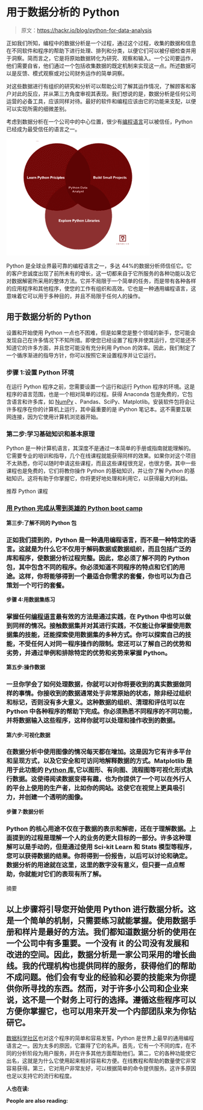 # 用于数据分析的 Python

> 原文：<https://hackr.io/blog/python-for-data-analysis>

正如我们所知，编程中的数据分析是一个过程，通过这个过程，收集的数据和信息在不同软件和程序的帮助下进行处理、排列和分类，以便它们可以被仔细检查并用于洞察。简而言之，它是将原始数据转化为研究、观察和输入。一个公司要运作，他们需要自省，他们通过一个包括收集数据的既定机制来实现这一点。所述数据可以是反馈、模式观察或对公司财务运作的简单洞察。

对这些数据进行有组织的研究和分析可以帮助公司了解其运作情况，了解顾客和客户对此的反应，并从第三方角度审视其表现。我们想说的是，数据分析是任何公司运营的必备工具，应该同样对待。最好的软件和编程应该由它的功能来支配，以便可以实现所需的细微差别。

考虑到数据分析在一个公司中的中心位置，很少有[编程语言](https://hackr.io/blog/best-programming-languages-to-learn)可以被信任，Python 已经成为最受信任的语言之一。

![Python for Data Analysis](img/6b366438532878f23cab66dd5abd8184.png)

Python 是全球业界最可靠的编程语言之一，多达 44%的数据分析师信任它。它的客户忠诚度出现了前所未有的增长，这一切都来自于它所服务的各种功能以及它对数据解密所采用的整体方法。它并不局限于一个简单的任务，而是带有各种各样的应用程序和其他程序，使您的工作有组织和高效。它也是一种通用编程语言，这意味着它可以用于多种目的，并且不局限于任何人的操作。

## 用于数据分析的 Python

设置和开始使用 Python 一点也不困难，但是如果您是整个领域的新手，您可能会发现自己在许多情况下不知所措。即使您已经设置了程序并使其运行，您可能还不知道它的许多方面，并且您可能没有充分利用 Python 的效率。因此，我们制定了一个循序渐进的指导方针，你可以按照它来设置程序并让它运行。

### **步骤 1:设置 Python 环境**

在运行 Python 程序之前，您需要设置一个运行和运行 Python 程序的环境。这是程序的语言范围，也是一个相对简单的过程。获得 Anaconda 包是免费的，它包含语言和许多库，如 [NumPy](https://hackr.io/blog/numpy-matrix-multiplication) 、Pandas、SciPy、Matplotlib。安装软件包将会让许多程序在你的计算机上运行，其中最重要的是 iPython 笔记本。这不需要互联网连接，因为它使用计算机浏览器开始。

### **第二步:学习基础知识和基本原理**

Python 是一种计算机语言，其深度不是通过一本简单的手册或指南就能理解的。它需要专业的培训和指导，几个在线课程就能获得同样的效果。如果你对这个项目不太熟悉，你可以随时申请这些课程，而且这些课程很充足，也很方便。其中一些课程也是免费的，它们将教你操作 Python 的基础知识，并让你了解 Python 的基础知识。这将有助于你掌握它，你将更好地处理和利用它，以获得最大的利益。

推荐 Python 课程

### [用 Python 完成从零到英雄的 Python boot camp](https://click.linksynergy.com/deeplink?id=jU79Zysihs4&mid=39197&murl=https%3A%2F%2Fwww.udemy.com%2Fcourse%2Fcomplete-python-bootcamp%2F)

**第三步:了解不同的 Python 包**

### 正如我们提到的，Python 是一种通用编程语言，而不是一种特定的语言。这就是为什么它不仅用于解码数据或数据组织，而且包括广泛的库和程序，使数据分析过程完整。因此，您必须了解不同的 Python 包，其中包含不同的程序。你必须知道不同程序的特点和它们的用途。这样，你将能够得到一个最适合你需求的套餐，你也可以为自己策划一个可行的套餐。

**步骤 4:用数据集练习**

### 掌握任何[编程语言](https://hackr.io/blog/what-is-programming-language)最有效的方法是通过实践，在 Python 中也可以做到同样的情况。接触数据集并对其进行实践，不仅能让你掌握使用数据集的技能，还能探索使用数据集的多种方式。你可以探索自己的技能，不受任何人对同一程序操作的限制。您还可以了解自己的优势和劣势，并通过举例和排除特定的优势和劣势来掌握 Python。

**第五步:操作数据**

### 一旦你学会了如何处理数据，你就可以对你将要收到的真实数据做同样的事情。你接收到的数据通常处于非常原始的状态，除非经过组织和标记，否则没有多大意义。这种数据的组织、清理和评估可以在 Python 中各种程序的帮助下完成。你必须熟悉不同程序的不同功能，并将数据输入这些程序，这样你就可以处理和操作收到的数据。

**第六步:可视化数据**

### 在数据分析中使用图像的情况每天都在增加。这是因为它有许多平台和呈现方式，以及它安全和可访问地解释数据的方式。Matplotlib 是用于此功能的 [Python 库](https://hackr.io/blog/top-python-libraries),它以图形、有向图、流程图等可视化形式执行数据。这使得阅读数据变得有趣，也为你提供了一个可以在外行人的平台上使用的生产者，比如你的网站。这使它在视觉上更具吸引力，并创建一个透明的图像。

**步骤 7:数据分析**

### Python 的核心用途不仅在于数据的表示和解密，还在于理解数据。上面提到的过程是理解一个人的业务的更大目标的一部分。许多这种理解可以是手动的，但是通过使用 Sci-kit Learn 和 Stats 模型等程序，您可以获得数据的结果。你将得到一份报告，以后可以讨论和确定。数据分析的用途就在这里，这里的数字没有意义，但只要一点点帮助，你就能对它们的表现有所了解。

摘要

## 以上步骤将引导您开始使用 Python 进行数据分析。这是一个简单的机制，只需要练习就能掌握。使用数据手册和样片是最好的方法。我们都知道数据分析的使用在一个公司中有多重要。一个没有 it 的公司没有发展和改进的空间。因此，数据分析是一家公司采用的增长曲线。我的代理机构也提供同样的服务，获得他们的帮助不成问题。他们会有专业的经验和必要的技能来为你提供你所寻找的东西。然而，对于许多小公司和企业来说，这不是一个财务上可行的选择。遵循这些程序可以方便你掌握它，也可以用来开发一个内部团队来为你钻研它。

[数据科学社区](https://community.ibm.com/community/user/datascience/home)也对这个程序的简单和容易发誓。Python 是世界上最早的通用编程语言之一。因为太多的原因，它赢得了它的名声。首先，它有一个不同的库，在不同的分析阶段为用户服务，并在许多其他方面帮助他们。第二，它的各种功能使它出名，这就是为什么它使用起来相对容易和方便。在线教程和帮助的数量使它非常容易获得。第三，它对用户非常友好，可以根据简单的命令提供服务。这许多原因也足以支持它的流行和程度。

**人也在读:**

**People are also reading:**